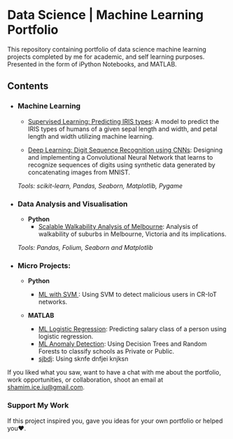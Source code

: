 # Data Science | Machine Learning Portfolio
This repository containing portfolio of data science machine learning projects completed by me for academic, and self learning purposes. Presented in the form of iPython Notebooks, and MATLAB.


## Contents

- ### Machine Learning

	- [Supervised Learning: Predicting IRIS types](https://colab.research.google.com/drive/1sKpQJe5r_sl0VV6o7u23fy-XjtV1tNG_#scrollTo=wPmwAvoMElEH): A model to predict the IRIS types of humans of a given sepal length and width, and petal length and width utilizing machine learning.
	
	- [Deep Learning: Digit Sequence Recognition using CNNs](https://github.com/sajal2692/data-science-portfolio/blob/master/digit_recognition-mnist-sequence.ipynb):  Designing and implementing a Convolutional Neural Network that learns to recognize sequences of digits using synthetic data generated by concatenating images from MNIST.

	_Tools: scikit-learn, Pandas, Seaborn, Matplotlib, Pygame_ 


- ### Data Analysis and Visualisation
	- __Python__
		- [Scalable Walkability Analysis of Melbourne](https://github.com/sajal2692/Scalable-Walkability-Analysis-of-Melbourne): Analysis of walkability of suburbs in Melbourne, Victoria and its implications.
		
	_Tools: Pandas, Folium, Seaborn and Matplotlib_

	

- ### Micro Projects: 

	- __Python__
		
		- [ML with SVM ](https://colab.research.google.com/drive/12EKBNMzMX78fA7nWEes5TsBUABNqjnzV): Using SVM to detect malicious users in CR-IoT networks.

	- __MATLAB__
		- [ML Logistic Regression](http://rpubs.com/sajal_sharma/micro_logistic): Predicting salary class of a person using logistic regression.
		- [ML Anomaly Detection](http://rpubs.com/sajal_sharma/micro_dt_rf): Using Decision Trees and Random Forests to classify schools as Private or Public.
		- [sjbdj](https://shamim.ice.iu@gmail.com): Using sknfe dnfjei knjksn



If you liked what you saw, want to have a chat with me about the portfolio, work opportunities, or collaboration, shoot an email at shamim.ice.iu@gmail.com. 

### Support My Work

If this project inspired you, gave you ideas for your own portfolio or helped you❤️.   
